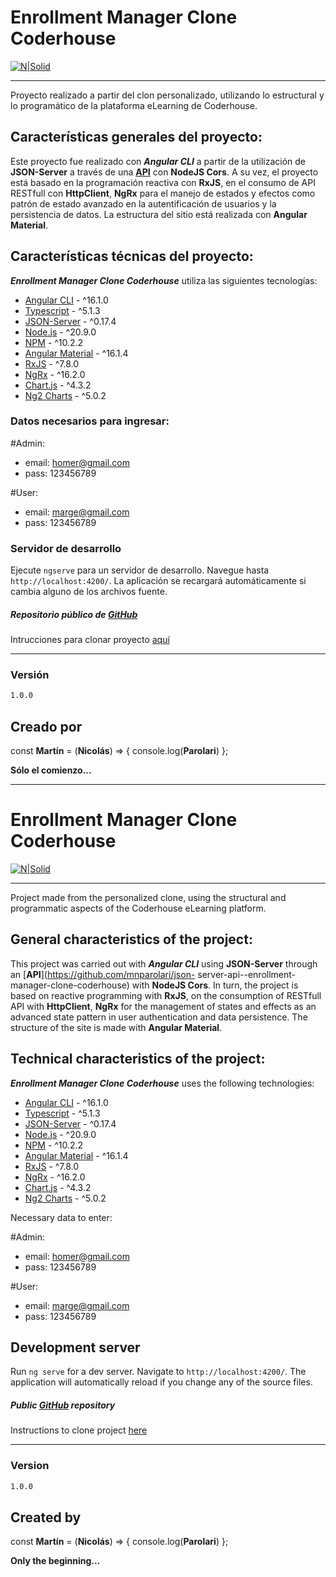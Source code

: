 # Enrollment Manager Clone Coderhouse

[![N|Solid](https://firebasestorage.googleapis.com/v0/b/magi-impresiones.appspot.com/o/Logo_blackbg-fotor-20231108174411.png?alt=media&token=ecd98c85-f7ca-44b9-80b3-0eb5f30def5b)](https://nodesource.com/products/nsolid)

--------------------------------------------------------------------------------------------------------

Proyecto realizado a partir del clon personalizado, utilizando lo estructural y lo programático de la plataforma eLearning de Coderhouse.

## Características generales del proyecto:

Este proyecto fue realizado con _**Angular CLI**_ a partir de la utilización de **JSON-Server** a través de una [**API**](https://github.com/mnparolari/json-server-api--enrollment-manager-clone-coderhouse) con **NodeJS Cors**. A su vez, el proyecto está basado en la programación reactiva con **RxJS**, en el consumo de API RESTfull con **HttpClient**, **NgRx** para el manejo de estados y efectos como patrón de estado avanzado en la autentificación de usuarios y la persistencia de datos. La estructura del sitio está realizada con **Angular Material**.

## Características técnicas del proyecto:

_**Enrollment Manager Clone Coderhouse**_ utiliza las siguientes tecnologías:

- [Angular CLI](https://github.com/angular/angular-cli) - ^16.1.0
- [Typescript](https://www.typescriptlang.org/) - ^5.1.3
- [JSON-Server](https://www.npmjs.com/package/json-server) - ^0.17.4
- [Node.js](https://nodejs.org/es) - ^20.9.0
- [NPM](https://www.npmjs.com/) - ^10.2.2
- [Angular Material](https://material.angular.io/) - ^16.1.4
- [RxJS](https://rxjs.dev/) - ^7.8.0
- [NgRx](https://ngrx.io/) - ^16.2.0
- [Chart.js](https://www.chartjs.org/) - ^4.3.2
- [Ng2 Charts](https://valor-software.com/ng2-charts/) - ^5.0.2


### Datos necesarios para ingresar:

#Admin:
- email: homer@gmail.com
- pass: 123456789

#User:
- email: marge@gmail.com
- pass: 123456789


### Servidor de desarrollo

Ejecute `ngserve` para un servidor de desarrollo. Navegue hasta `http://localhost:4200/`. La aplicación se recargará automáticamente si cambia alguno de los archivos fuente.

##### Repositorio público de [GitHub](https://github.com/mnparolari/enrollment-manager-clone-coderhouse)
Intrucciones para clonar proyecto [aquí](https://docs.github.com/es/repositories/creating-and-managing-repositories/cloning-a-repository)

-------------------------

### Versión

```sh
1.0.0
```

## Creado por 

const **Martín** = (**Nicolás**) => {
    console.log(**Parolari**)
};

**Sólo el comienzo...**

--------------------------------------------------------------------------------------------------------
# Enrollment Manager Clone Coderhouse

[![N|Solid](https://firebasestorage.googleapis.com/v0/b/magi-impresiones.appspot.com/o/Logo_blackbg-fotor-20231108174411.png?alt=media&token=ecd98c85-f7ca-44b9-80b3-0eb5f30def5b)](https://nodesource.com/products/nsolid)

--------------------------------------------------------------------------------------------------------

Project made from the personalized clone, using the structural and programmatic aspects of the Coderhouse eLearning platform.

## General characteristics of the project:

This project was carried out with _**Angular CLI**_ using **JSON-Server** through an [**API**](https://github.com/mnparolari/json- server-api--enrollment-manager-clone-coderhouse) with **NodeJS Cors**. In turn, the project is based on reactive programming with **RxJS**, on the consumption of RESTfull API with **HttpClient**, **NgRx** for the management of states and effects as an advanced state pattern in user authentication and data persistence. The structure of the site is made with **Angular Material**.

## Technical characteristics of the project:

_**Enrollment Manager Clone Coderhouse**_ uses the following technologies:

- [Angular CLI](https://github.com/angular/angular-cli) - ^16.1.0
- [Typescript](https://www.typescriptlang.org/) - ^5.1.3
- [JSON-Server](https://www.npmjs.com/package/json-server) - ^0.17.4
- [Node.js](https://nodejs.org/es) - ^20.9.0
- [NPM](https://www.npmjs.com/) - ^10.2.2
- [Angular Material](https://material.angular.io/) - ^16.1.4
- [RxJS](https://rxjs.dev/) - ^7.8.0
- [NgRx](https://ngrx.io/) - ^16.2.0
- [Chart.js](https://www.chartjs.org/) - ^4.3.2
- [Ng2 Charts](https://valor-software.com/ng2-charts/) - ^5.0.2

Necessary data to enter:

#Admin:
- email: homer@gmail.com
- pass: 123456789

#User:
- email: marge@gmail.com
- pass: 123456789


## Development server

Run `ng serve` for a dev server. Navigate to `http://localhost:4200/`. The application will automatically reload if you change any of the source files.


##### Public [GitHub](https://github.com/mnparolari/enrollment-manager-clone-coderhouse) repository
Instructions to clone project [here](https://docs.github.com/es/repositories/creating-and-managing-repositories/cloning-a-repository)

-------------------------

### Version

```sh
1.0.0
```

## Created by

const **Martín** = (**Nicolás**) => {
    console.log(**Parolari**)
};

**Only the beginning...**



